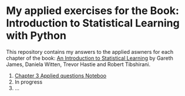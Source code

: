 # My applied exercises for the Book: Introduction to Statistical Learning with Python

This repository contains my answers to the applied aswners for each chapter of the book: [An Introduction to Statistical Learning](https://www.statlearning.com/) by Gareth James, Daniela Witten, Trevor Hastie and Robert Tibshirani.


1. [Chapter 3 Applied questions Noteboo](https://github.com/Lacerdash/My-exercises-Introduction-to-Statistical-Learning-Book/blob/master/Chapter%203%20-%20Applied%20Linear%20Regression/Chapter%203%20-%20Applied%20%20Linear%20Regression%20.ipynb)
1. In progress
1. ...
